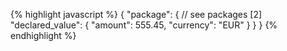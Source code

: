 {% highlight javascript %}
{
  "package": {
    // see packages [2]
    "declared_value": {
       "amount": 555.45,
       "currency": "EUR"
     }
  }
}
{% endhighlight %}
